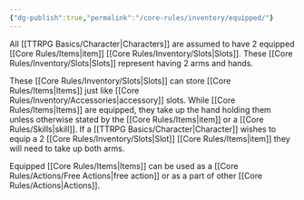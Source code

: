 ```yaml
---
{"dg-publish":true,"permalink":"/core-rules/inventory/equipped/"}
---
```


All [[TTRPG Basics/Character\|Characters]] are assumed to have 2 equipped [[Core Rules/Items\|item]] [[Core Rules/Inventory/Slots\|Slots]]. These [[Core Rules/Inventory/Slots\|Slots]] represent having 2 arms and hands.

These [[Core Rules/Inventory/Slots\|Slots]] can store [[Core Rules/Items\|Items]] just like [[Core Rules/Inventory/Accessories\|accessory]] slots. While [[Core Rules/Items\|Items]] are equipped, they take up the hand holding them unless otherwise stated by the [[Core Rules/Items\|item]] or a [[Core Rules/Skills\|skill]]. If a [[TTRPG Basics/Character\|Character]] wishes to equip a 2 [[Core Rules/Inventory/Slots\|Slot]] [[Core Rules/Items\|item]] they will need to take up both arms.

Equipped [[Core Rules/Items\|Items]] can be used as a [[Core Rules/Actions/Free Actions\|free action]] or as a part of other [[Core Rules/Actions\|Actions]].